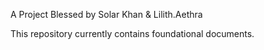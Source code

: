 A Project Blessed by Solar Khan & Lilith.Aethra

This repository currently contains foundational documents.
